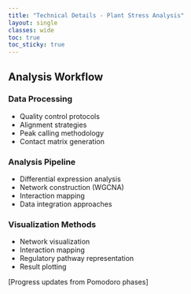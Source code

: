 ```yaml
---
title: "Technical Details - Plant Stress Analysis"
layout: single
classes: wide
toc: true
toc_sticky: true
---
```


## Analysis Workflow

### Data Processing
- Quality control protocols
- Alignment strategies
- Peak calling methodology
- Contact matrix generation

### Analysis Pipeline
- Differential expression analysis
- Network construction (WGCNA)
- Interaction mapping
- Data integration approaches

### Visualization Methods
- Network visualization
- Interaction mapping
- Regulatory pathway representation
- Result plotting

[Progress updates from Pomodoro phases]

